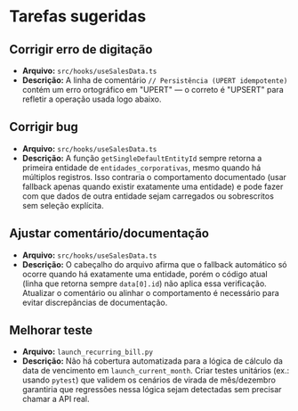 # Tarefas sugeridas

## Corrigir erro de digitação
- **Arquivo:** `src/hooks/useSalesData.ts`
- **Descrição:** A linha de comentário `// Persistência (UPERT idempotente)` contém um erro ortográfico em "UPERT" — o correto é "UPSERT" para refletir a operação usada logo abaixo.

## Corrigir bug
- **Arquivo:** `src/hooks/useSalesData.ts`
- **Descrição:** A função `getSingleDefaultEntityId` sempre retorna a primeira entidade de `entidades_corporativas`, mesmo quando há múltiplos registros. Isso contraria o comportamento documentado (usar fallback apenas quando existir exatamente uma entidade) e pode fazer com que dados de outra entidade sejam carregados ou sobrescritos sem seleção explícita.

## Ajustar comentário/documentação
- **Arquivo:** `src/hooks/useSalesData.ts`
- **Descrição:** O cabeçalho do arquivo afirma que o fallback automático só ocorre quando há exatamente uma entidade, porém o código atual (linha que retorna sempre `data[0].id`) não aplica essa verificação. Atualizar o comentário ou alinhar o comportamento é necessário para evitar discrepâncias de documentação.

## Melhorar teste
- **Arquivo:** `launch_recurring_bill.py`
- **Descrição:** Não há cobertura automatizada para a lógica de cálculo da data de vencimento em `launch_current_month`. Criar testes unitários (ex.: usando `pytest`) que validem os cenários de virada de mês/dezembro garantiria que regressões nessa lógica sejam detectadas sem precisar chamar a API real.
